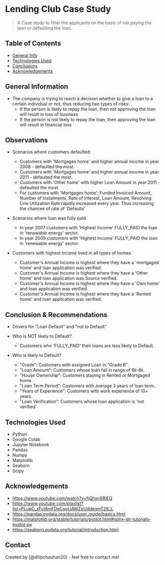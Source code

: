 # Lending Club Case Study
> A Case study to filter the applicants on the basis of not paying the laon or defaulting the loan.

## Table of Contents
* [General Info](#general-information)
* [Technologies Used](#technologies-used)
* [Conclusions](#conclusions)
* [Acknowledgements](#acknowledgements)

## General Information
- The company is trying to reach a decision whether to give a loan to a certain individual or not, thus reducing two types of risks: 
    - If the person is likely to repay the loan, then not approving the loan will result in loss of business 
    - If the person is not likely to repay the loan, then approving the loan will result in financial loss 

## Observations
- Scenarios where customers defaulted:
    - Customers with 'Mortgages home' and higher annual income in year 2008 - defaulted the most.
    - Customers with 'Mortgages home' and higher annual income in year 2011 - defaulted the most.
    - Customers with 'Other home' with higher Loan Amount in year 2011 - defaulted the most.
    - For customers with 'Mortgages home'; Funded Invoiced Amount, Number of Instalments, Rate of Interest, Loan Amount, Revolving Line Utilization Rate rapidly increased every year. Thus increasing the chances of rate of 'Defaults'

- Scenarios where loan was fully paid
    - In year 2007 customers with 'Highest Income' FULLY_PAID the loan in 'renewable energy' sector.
    - In year 2009 customers with 'Highest Income' FULLY_PAID the loan in 'renewable energy' sector.

- Customers with highest income lived in all types of homes.
    - Customer's Annual Income is highest where they have a 'mortgaged home' and loan application was verified.
    - Customer's Annual Income is highest where they have a 'Other home' and loan application was Source verified.
    - Customer's Annual Income is highest where they have a 'Own home' and loan application was verified.
    - Customer's Annual Income is highest where they have a 'Rented home' and loan application was verified.
 



## Conclusion & Recommendations
- Drivers for "Loan Default" and "not to Default"
- Who is NOT likely to Default?
    - Customers who 'FULLY_PAID' their loans are less likely to Default.

- Who is likely to Default?
    - "Grade": Customers with assigned Loan in "Grade B".
    - "Loan Amount": Customers whose loan fall in range of 6k-8k.
    - "House Ownership": Customers staying in Rented or Mortgaged home.
    - "Loan Term Period": Customers with average 3 years of loan term.
    - "Years of Experience": Customers with work experience of 10+ years.
    - "Loan Verification“: Customers whose loan application is 'not verified'

## Technologies Used
- Python
- Google Colab
- Jupyter Notebook
- Pandas
- Numpy
- Matplotlib
- Seaborn
- Scipy

## Acknowledgements
- https://www.youtube.com/watch?v=fiQhxn9RjEQ
- https://www.youtube.com/playlist?list=PLupD_xFct8mFDeCqoUAWZpUddeqmT28_L
- https://pandas.pydata.org/docs/user_guide/basics.html
- https://matplotlib.org/stable/tutorials/pyplot.html#sphx-glr-tutorials-pyplot-py
- https://seaborn.pydata.org/tutorial/introduction.html



## Contact
Created by [@dilipchauhan20] - feel free to contact me!


<!-- You don't have to include all sections - just the one's relevant to your project -->
